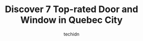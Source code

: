 ---
layout: ampstory
image: https://i0.wp.com/www.auto.or.id/wp-content/uploads/2023/06/capitale-portes-et-fenc3aatres-0-quebec-city-1686323392.jpeg?resize=640,853
author: techidn
featured: false
description: Quebec City, Quebec, Canada is a haven for Door and Window enthusiasts, boasting an impressive array of 7 top-notch establishments. Whether youre a seasoned connoisseur or simply curious to
title: Discover 7 Top-rated Door and Window in Quebec City
cover:
   title: Discover 7 Top-rated Door and Window in Quebec City
   subtitle: AUTO.OR.ID
   background: https://www.auto.or.id/wp-content/uploads/2023/06/capitale-portes-et-fenc3aatres-0-quebec-city-1686323392.jpeg

pages: 
 - layout: thirds
   top: <h1>#1 PE Fraser-Pièces de Portes et Fenêtres</h1>
   bottom: "<p>Ordered some door weatherstripping on December 17. Got a confirmation to receive my order and it is now 29 December and I have heard nothing about my order.So I called th</p>"
   background: https://www.auto.or.id/wp-content/uploads/2023/06/capitale-portes-et-fenc3aatres-1-quebec-city-1686323394.jpeg
   backgroundblur: true
 - layout: thirds
   top: <h1>#2 Portes et fenêtres Futura manufacturier, succursale Québec</h1>
   bottom: "<p>1451 Rue Frank-Carrel, Québec, QC G1N 4N7, Canada</p>"
   background: https://www.auto.or.id/wp-content/uploads/2023/06/capitale-portes-et-fenc3aatres-2-quebec-city-1686323395.jpeg
   cta:
      link: https://www.auto.or.id/discover-7-top-rated-door-and-window-in-quebec-city/
      text: Discover 7 Top-rated Door and Window in Quebec City
 - layout: thirds
   top: <h1>#3 Basco Portes et Fenêtres | Québec-Lévis</h1>
   bottom: "<p>155 Rue Fortin local 190, Québec, QC G1M 3M2, Canada</p>"
   background: https://images.unsplash.com/photo-1598560342586-54fac322e093?ixlib=rb-4.0.3&ixid=MnwxMjA3fDB8MHxwaG90by1wYWdlfHx8fGVufDB8fHx8&auto=format&fit=crop&w=640&h=853&q=80
   cta:
      link: https://www.auto.or.id/discover-7-top-rated-door-and-window-in-quebec-city/
      text: Discover 7 Top-rated Door and Window in Quebec City
 - layout: thirds
   top: <h1>#4 Fenplast - Portes et fenêtres Québec | Québec</h1>
   bottom: "<p>1689 Rue du Marais bureau 106, Québec, QC G1M 0A2, Canada</p>"
   background: https://images.unsplash.com/photo-1484136063621-1acbc3b4ec98?ixlib=rb-4.0.3&ixid=MnwxMjA3fDB8MHxwaG90by1wYWdlfHx8fGVufDB8fHx8&auto=format&fit=crop&w=640&h=853&q=80
   cta:
      link: https://www.auto.or.id/discover-7-top-rated-door-and-window-in-quebec-city/
      text: Discover 7 Top-rated Door and Window in Quebec City
 - layout: thirds
   top: <h1>#5 Capitale Portes et fenêtres</h1>
   bottom: "<p>237 71e Rue E, Québec, QC G1H 1L6, Canada</p>"
   background: https://images.unsplash.com/photo-1580014317999-e9f1936787a5?ixlib=rb-4.0.3&ixid=MnwxMjA3fDB8MHxwaG90by1wYWdlfHx8fGVufDB8fHx8&auto=format&fit=crop&w=640&h=853&q=80
   cta:
      link: https://www.auto.or.id/discover-7-top-rated-door-and-window-in-quebec-city/
      text: Discover 7 Top-rated Door and Window in Quebec City
 - layout: thirds
   top: <h1>#6 Solaris Québec Inc</h1>
   bottom: "<p>6150 Bd Sainte-Anne, LAnge-Gardien, QC G0A 2K0, Canada</p>"
   background: https://images.unsplash.com/photo-1617814076231-2c58846db944?ixlib=rb-4.0.3&ixid=MnwxMjA3fDB8MHxwaG90by1wYWdlfHx8fGVufDB8fHx8&auto=format&fit=crop&w=640&h=853&q=80
   cta:
      link: https://www.auto.or.id/discover-7-top-rated-door-and-window-in-quebec-city/
      text: Discover 7 Top-rated Door and Window in Quebec City
 - layout: thirds
   top: <h1>#7 Fenexart, une signature de Contracto 3000 inc.</h1>
   bottom: "<p>2190 1re Av., Québec, QC G1L 3M8, Canada</p>"
   background: https://images.unsplash.com/photo-1545609904-f2f11654638d?ixlib=rb-4.0.3&ixid=MnwxMjA3fDB8MHxwaG90by1wYWdlfHx8fGVufDB8fHx8&auto=format&fit=crop&w=640&h=853&q=80
   cta:
      link: https://www.auto.or.id/discover-7-top-rated-door-and-window-in-quebec-city/
      text: Discover 7 Top-rated Door and Window in Quebec City
 - layout: thirds
   middle: Continue reading...
   background: https://images.unsplash.com/photo-1490274494753-fd4f84681e7c?ixlib=rb-4.0.3&ixid=MnwxMjA3fDB8MHxwaG90by1wYWdlfHx8fGVufDB8fHx8&auto=format&fit=crop&w=640&h=853&q=80
   cta:
      link: https://www.auto.or.id/discover-7-top-rated-door-and-window-in-quebec-city/
      text: Discover 7 Top-rated Door and Window in Quebec City

---